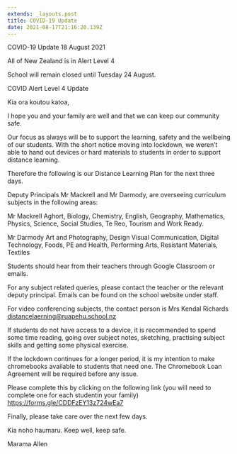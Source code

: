 ```yaml
---
extends: _layouts.post
title: COVID-19 Update
date: 2021-08-17T21:16:20.139Z
---
```

COVID-19 Update 18 August 2021

All of New Zealand is in Alert Level 4

School will remain closed until Tuesday 24 August.

COVID Alert Level 4 Update

Kia ora koutou katoa,

I hope you and your family are well and that we can keep our community safe. 

Our focus as always will be to support the learning, safety and the wellbeing of our students. With the short notice moving into lockdown, we weren’t able to hand out devices or hard materials to students in order to support distance learning.

Therefore the following is our Distance Learning Plan for the next three days. 

Deputy Principals Mr Mackrell and Mr Darmody, are overseeing curriculum subjects in the following areas:

Mr Mackrell	Aghort, Biology, Chemistry, English, Geography, Mathematics, Physics, Science, Social Studies, Te Reo, Tourism and Work Ready. 

Mr Darmody	Art and Photography, Design Visual Communication, Digital Technology, Foods, PE and Health, Performing Arts, Resistant Materials, Textiles

Students should hear from their teachers through Google Classroom or emails.

For any subject related queries, please contact the teacher or the relevant deputy principal. Emails can be found on the school website under staff. 

For video conferencing subjects, the contact person is Mrs Kendal Richards distancelaerning@ruapehu.school.nz

If students do not have access to a device, it is recommended to spend some time reading, going over subject notes, sketching, practising subject skills and getting some physical exercise. 

 If the lockdown continues for a longer period, it is my intention to make chromebooks available to students that need one. The Chromebook Loan Agreement will be required before any issue. 

Please complete this by clicking on the following link (you will need to complete one for each studentin your family) <https://forms.gle/CDDFzEY13z724wEa7>

Finally, please take care over the next few days. 

 Kia noho haumaru. Keep well, keep safe.

Marama Allen
